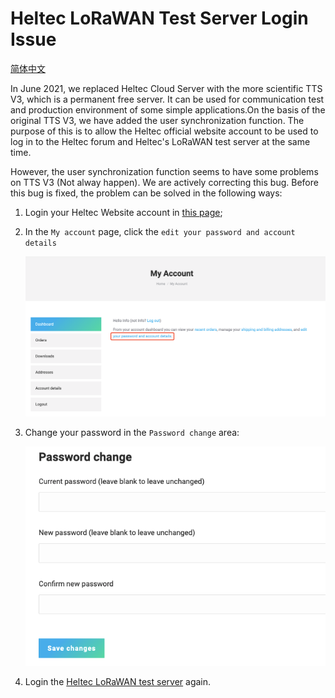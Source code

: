 # Heltec LoRaWAN Test Server Login Issue

[简体中文](https://heltec-automation.readthedocs.io/zh_CN/latest/general/tts_v3_login_issue.html)

In June 2021, we replaced Heltec Cloud Server with the more scientific TTS V3, which is a permanent free server. It can be used for communication test and production environment of some simple applications.On the basis of the original TTS V3, we have added the user synchronization function. The purpose of this is to allow the Heltec official website account to be used to log in to the Heltec forum and Heltec's LoRaWAN test server at the same time.

However, the user synchronization function seems to have some problems on TTS V3 (Not alway happen). We are actively correcting this bug. Before this bug is fixed, the problem can be solved in the following ways:

1. Login your Heltec Website account in [this page](https://heltec.org/my-account/);

2. In the `My account` page, click the `edit your password and account details`

   ![](img/tts_v3_login_issue/01.png)

3. Change your password in the `Password change` area:

   ![](img/tts_v3_login_issue/02.png)

4. Login the [Heltec LoRaWAN test server](https://lora.heltec.org/) again.
